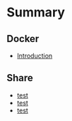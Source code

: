 # Summary

## Docker
* [Introduction](README.md)

## Share
* [test](share/a.md)
* [test](share/a.md)
* [test](share/a.md)



